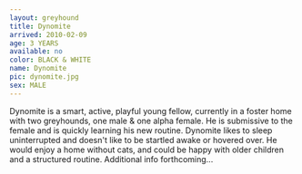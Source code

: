 ```yaml
---
layout: greyhound
title: Dynomite
arrived: 2010-02-09
age: 3 YEARS
available: no
color: BLACK & WHITE
name: Dynomite
pic: dynomite.jpg
sex: MALE
---
```



Dynomite is a smart, active, playful young fellow, currently in a foster home with two greyhounds, one male & one alpha
female. He is submissive to the female and is quickly learning his new routine. Dynomite likes to sleep uninterrupted
and doesn't like to be startled awake or hovered over.  He would enjoy a home without cats, and could be happy with
older children and a structured routine.  Additional info forthcoming...
